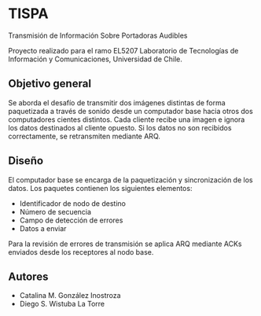 # TISPA

Transmisión de Información Sobre Portadoras Audibles

Proyecto realizado para el ramo EL5207 Laboratorio de Tecnologías de Información y Comunicaciones, Universidad de Chile.

## Objetivo general

Se aborda el desafío de transmitir dos imágenes distintas de forma paquetizada a través de sonido desde un computador base hacia otros dos computadores cientes distintos. Cada cliente recibe una imagen e ignora los datos destinados al cliente opuesto. Si los datos no son recibidos correctamente, se retransmiten mediante ARQ.

## Diseño

El computador base se encarga de la paquetización y sincronización de los datos. Los paquetes contienen los siguientes elementos:
* Identificador de nodo de destino
* Número de secuencia
* Campo de detección de errores
* Datos a enviar

Para la revisión de errores de transmisión se aplica ARQ mediante ACKs enviados desde los receptores al nodo base. 

## Autores
* Catalina M. González Inostroza
* Diego S. Wistuba La Torre
